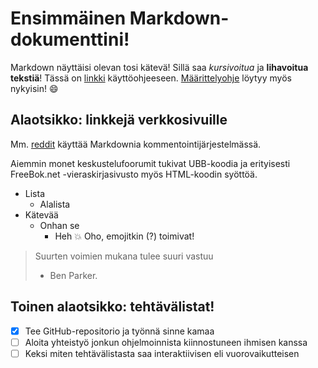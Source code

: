 # Ensimmäinen Markdown-dokumenttini!
Markdown näyttäisi olevan tosi kätevä! Sillä saa *kursivoitua* ja **lihavoitua tekstiä**! Tässä on [linkki](/dokumentointi/kaytto-ohje.md) käyttöohjeeseen. [Määrittelyohje](/dokumentointi/maarittelydokumentti.md) löytyy myös nykyisin! :smile:

## Alaotsikko: linkkejä verkkosivuille
Mm. [reddit](http://www.reddit.com) käyttää Markdownia kommentointijärjestelmässä.

Aiemmin monet keskustelufoorumit tukivat UBB-koodia ja erityisesti FreeBok.net -vieraskirjasivusto myös HTML-koodin syöttöä.

* Lista
  * Alalista
* Kätevää
  * Onhan se
    * Heh :boom: Oho, emojitkin (?) toimivat!
    
> Suurten voimien mukana tulee suuri vastuu
> - Ben Parker.

## Toinen alaotsikko: tehtävälistat!

- [x] Tee GitHub-repositorio ja työnnä sinne kamaa
- [ ] Aloita yhteistyö jonkun ohjelmoinnista kiinnostuneen ihmisen kanssa
- [ ] Keksi miten tehtävälistasta saa interaktiivisen eli vuorovaikutteisen
